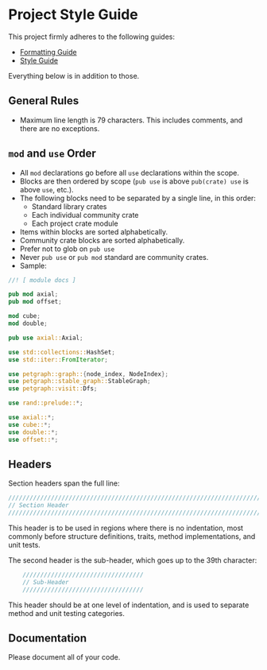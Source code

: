 # Project Style Guide

This project firmly adheres to the following guides:
- [Formatting Guide](https://github.com/rust-dev-tools/fmt-rfcs/blob/master/guide/guide.md)
- [Style Guide](https://doc.rust-lang.org/1.0.0/style/)

Everything below is in addition to those.

## General Rules
- Maximum line length is 79 characters. This includes comments, and there are
no exceptions.

## `mod` and `use` Order
- All `mod` declarations go before all `use` declarations within the scope.
- Blocks are then ordered by scope (`pub use` is above `pub(crate) use` is
above `use`, etc.).
- The following blocks need to be separated by a single line, in this order:
    - Standard library crates
    - Each individual community crate
    - Each project crate module
- Items within blocks are sorted alphabetically.
- Community crate blocks are sorted alphabetically.
- Prefer not to glob on `pub use`
- Never `pub use` or `pub mod` standard are community crates.
- Sample:

```Rust
//! [ module docs ]

pub mod axial;
pub mod offset;

mod cube;
mod double;

pub use axial::Axial;

use std::collections::HashSet;
use std::iter::FromIterator;

use petgraph::graph::{node_index, NodeIndex};
use petgraph::stable_graph::StableGraph;
use petgraph::visit::Dfs;

use rand::prelude::*;

use axial::*;
use cube::*;
use double::*;
use offset::*;
```

## Headers
Section headers span the full line:

```Rust
//////////////////////////////////////////////////////////////////////////////
// Section Header
//////////////////////////////////////////////////////////////////////////////
```

This header is to be used in regions where there is no indentation, most
commonly before structure definitions, traits, method implementations, and
unit tests.

The second header is the sub-header, which goes up to the 39th character:

```Rust
    //////////////////////////////////
    // Sub-Header
    //////////////////////////////////
```

This header should be at one level of indentation, and is used to separate
method and unit testing categories.

## Documentation
Please document all of your code.

